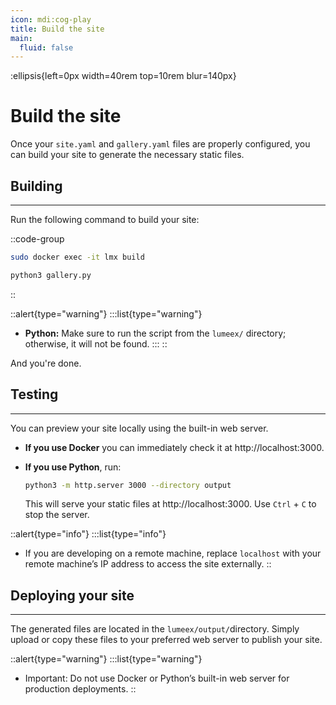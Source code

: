 ```yaml
---
icon: mdi:cog-play
title: Build the site
main:
  fluid: false
---
```

:ellipsis{left=0px width=40rem top=10rem blur=140px}
# Build the site

Once your `site.yaml` and `gallery.yaml` files are properly configured, you can build your site to generate the necessary static files.


## Building
---

Run the following command to build your site:

::code-group
```sh [Docker]
sudo docker exec -it lmx build
```
```sh [Python]
python3 gallery.py
```
::

::alert{type="warning"}
:::list{type="warning"}
  - __Python:__ Make sure to run the script from the `lumeex/` directory; otherwise, it will not be found.
:::
::

And you're done.

## Testing
---
You can preview your site locally using the built-in web server.

- **If you use Docker** you can immediately check it at http://localhost:3000.

- **If you use Python**, run:
  ```sh
  python3 -m http.server 3000 --directory output
  ```
  This will serve your static files at http://localhost:3000. Use `Ctrl` + `C` to stop the server.


::alert{type="info"}
:::list{type="info"}
  - If you are developing on a remote machine, replace `localhost` with your remote machine’s IP address to access the site externally.
::


## Deploying your site
---

The generated files are located in the `lumeex/output/`directory. Simply upload or copy these files to your preferred web server to publish your site.

::alert{type="warning"}
:::list{type="warning"}
  - Important: Do not use Docker or Python’s built-in web server for production deployments.
::
